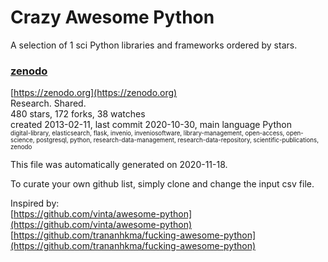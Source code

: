 # Crazy Awesome Python
A selection of 1 sci Python libraries and frameworks ordered by stars.  


### [zenodo](https://github.com/zenodo/zenodo)  
[https://zenodo.org](https://zenodo.org)  
Research. Shared.  
480 stars, 172 forks, 38 watches  
created 2013-02-11, last commit 2020-10-30, main language Python  
<sub><sup>digital-library, elasticsearch, flask, invenio, inveniosoftware, library-management, open-access, open-science, postgresql, python, research-data-management, research-data-repository, scientific-publications, zenodo</sup></sub>


This file was automatically generated on 2020-11-18.  

To curate your own github list, simply clone and change the input csv file.  

Inspired by:  
[https://github.com/vinta/awesome-python](https://github.com/vinta/awesome-python)  
[https://github.com/trananhkma/fucking-awesome-python](https://github.com/trananhkma/fucking-awesome-python)  